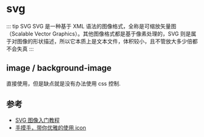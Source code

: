 # svg

::: tip SVG
SVG 是一种基于 XML 语法的图像格式，全称是可缩放矢量图（Scalable Vector Graphics）。其他图像格式都是基于像素处理的，SVG 则是属于对图像的形状描述，所以它本质上是文本文件，体积较小，且不管放大多少倍都不会失真
:::

## image / background-image

直接使用，但是缺点就是没有办法使用 css 控制.

## 参考

- [SVG 图像入门教程](https://www.ruanyifeng.com/blog/2018/08/svg.html)
- [手摸手，带你优雅的使用 icon](https://juejin.im/post/59bb864b5188257e7a427c09)
